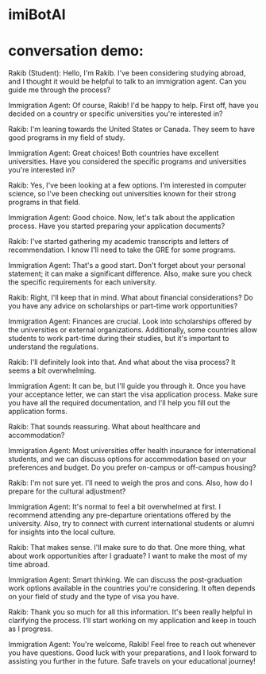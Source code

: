 # imiBotAI

# conversation demo:

Rakib (Student): Hello, I'm Rakib. I've been considering studying abroad, and I thought it would be helpful to talk to an immigration agent. Can you guide me through the process?

Immigration Agent: Of course, Rakib! I'd be happy to help. First off, have you decided on a country or specific universities you're interested in?

Rakib: I'm leaning towards the United States or Canada. They seem to have good programs in my field of study.

Immigration Agent: Great choices! Both countries have excellent universities. Have you considered the specific programs and universities you're interested in?

Rakib: Yes, I've been looking at a few options. I'm interested in computer science, so I've been checking out universities known for their strong programs in that field.

Immigration Agent: Good choice. Now, let's talk about the application process. Have you started preparing your application documents?

Rakib: I've started gathering my academic transcripts and letters of recommendation. I know I'll need to take the GRE for some programs.

Immigration Agent: That's a good start. Don't forget about your personal statement; it can make a significant difference. Also, make sure you check the specific requirements for each university.

Rakib: Right, I'll keep that in mind. What about financial considerations? Do you have any advice on scholarships or part-time work opportunities?

Immigration Agent: Finances are crucial. Look into scholarships offered by the universities or external organizations. Additionally, some countries allow students to work part-time during their studies, but it's important to understand the regulations.

Rakib: I'll definitely look into that. And what about the visa process? It seems a bit overwhelming.

Immigration Agent: It can be, but I'll guide you through it. Once you have your acceptance letter, we can start the visa application process. Make sure you have all the required documentation, and I'll help you fill out the application forms.

Rakib: That sounds reassuring. What about healthcare and accommodation?

Immigration Agent: Most universities offer health insurance for international students, and we can discuss options for accommodation based on your preferences and budget. Do you prefer on-campus or off-campus housing?

Rakib: I'm not sure yet. I'll need to weigh the pros and cons. Also, how do I prepare for the cultural adjustment?

Immigration Agent: It's normal to feel a bit overwhelmed at first. I recommend attending any pre-departure orientations offered by the university. Also, try to connect with current international students or alumni for insights into the local culture.

Rakib: That makes sense. I'll make sure to do that. One more thing, what about work opportunities after I graduate? I want to make the most of my time abroad.

Immigration Agent: Smart thinking. We can discuss the post-graduation work options available in the countries you're considering. It often depends on your field of study and the type of visa you have.

Rakib: Thank you so much for all this information. It's been really helpful in clarifying the process. I'll start working on my application and keep in touch as I progress.

Immigration Agent: You're welcome, Rakib! Feel free to reach out whenever you have questions. Good luck with your preparations, and I look forward to assisting you further in the future. Safe travels on your educational journey!
